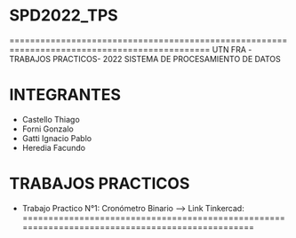 # SPD2022_TPS
=============================================================================================
 UTN FRA                              -TRABAJOS PRACTICOS-                                  2022
                                SISTEMA DE PROCESAMIENTO DE DATOS
                                        

INTEGRANTES
===========
- Castello Thiago
- Forni Gonzalo
- Gatti Ignacio Pablo
- Heredia Facundo

TRABAJOS PRACTICOS
==================
- Trabajo Practico N°1: Cronómetro Binario
--> Link Tinkercad: 
================================================================================================

